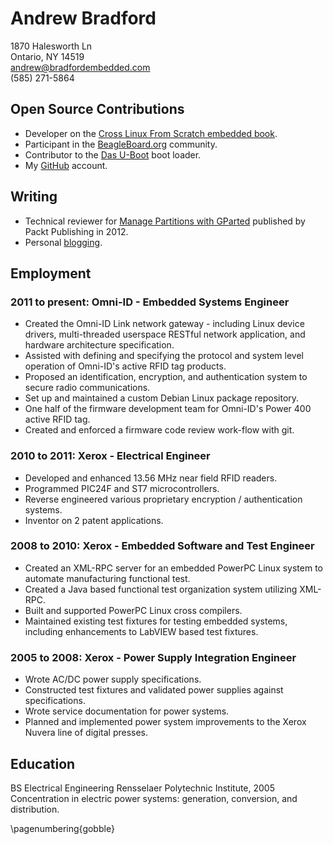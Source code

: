 # Andrew Bradford

1870 Halesworth Ln  
Ontario, NY 14519  
[andrew@bradfordembedded.com][email]  
(585) 271-5864  

[email]: mailto:andrew@bradfordembedded.com

## Open Source Contributions

* Developer on the [Cross Linux From Scratch embedded book][clfs].
* Participant in the [BeagleBoard.org][beagle] community.
* Contributor to the [Das U-Boot][u-boot] boot loader.
* My [GitHub][github] account.

[clfs]: http://cross-lfs.org/view/clfs-embedded/
[beagle]: http://beagleboard.org
[gsoc]: https://www.google-melange.com/gsoc/homepage/google/gsoc2013
[u-boot]: http://www.denx.de/wiki/U-Boot/WebHome
[github]: http://github.com/bradfa

## Writing

* Technical reviewer for [Manage Partitions with GParted][gparted] published by
Packt Publishing in 2012.
* Personal [blogging][blog].

[gparted]: http://www.packtpub.com/manage-disk-space-partitions-with-gparted/book
[blog]: http://www.bradfordembedded.com

## Employment

### 2011 to present: Omni-ID - Embedded Systems Engineer

* Created the Omni-ID Link network gateway - including Linux device drivers,
  multi-threaded userspace RESTful network application, and hardware
  architecture specification.
* Assisted with defining and specifying the protocol and system level operation
  of Omni-ID's active RFID tag products.
* Proposed an identification, encryption, and authentication system to secure
  radio communications.
* Set up and maintained a custom Debian Linux package repository.
* One half of the firmware development team for Omni-ID's Power 400 active RFID
  tag.
* Created and enforced a firmware code review work-flow with git.

### 2010 to 2011: Xerox - Electrical Engineer

* Developed and enhanced 13.56 MHz near field RFID readers.
* Programmed PIC24F and ST7 microcontrollers.
* Reverse engineered various proprietary encryption / authentication systems.
* Inventor on 2 patent applications.

### 2008 to 2010: Xerox - Embedded Software and Test Engineer

* Created an XML-RPC server for an embedded PowerPC Linux system to automate
  manufacturing functional test.
* Created a Java based functional test organization system utilizing XML-RPC.
* Built and supported PowerPC Linux cross compilers.
* Maintained existing test fixtures for testing embedded systems, including
  enhancements to LabVIEW based test fixtures.

### 2005 to 2008: Xerox - Power Supply Integration Engineer

* Wrote AC/DC power supply specifications.
* Constructed test fixtures and validated power supplies against specifications.
* Wrote service documentation for power systems.
* Planned and implemented power system improvements to the Xerox Nuvera line of
digital presses.

## Education

BS Electrical Engineering Rensselaer Polytechnic Institute, 2005  
Concentration in electric power systems: generation, conversion, and
distribution.

\pagenumbering{gobble}
